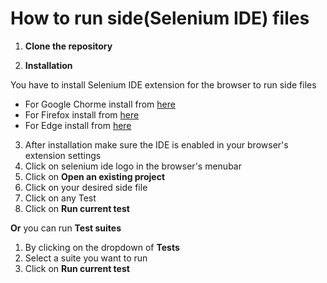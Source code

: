 # How to run side(Selenium IDE) files


1. **Clone the repository**

2. **Installation**

You have to install Selenium IDE extension for the browser to run side files
* For Google Chorme install from [here](https://chrome.google.com/webstore/detail/selenium-ide/mooikfkahbdckldjjndioackbalphokd?hl=en)
* For Firefox install from [here](https://addons.mozilla.org/en-US/firefox/addon/selenium-ide/?utm_source=addons.mozilla.org&utm_medium=referral&utm_content=search)
* For Edge install from [here](https://microsoftedge.microsoft.com/addons/detail/selenium-ide/ajdpfmkffanmkhejnopjppegokpogffp?hl=en-US)

3. After installation make sure the IDE is enabled in your browser's extension settings
4. Click on selenium ide logo in the browser's menubar 
5. Click on **Open an existing project**
6. Click on your desired side file
7. Click on any Test
8. Click on **Run current test**

**Or** you can run **Test suites**
1. By clicking on the dropdown of **Tests** 
2. Select a suite you want to run
3. Click on **Run current test**
